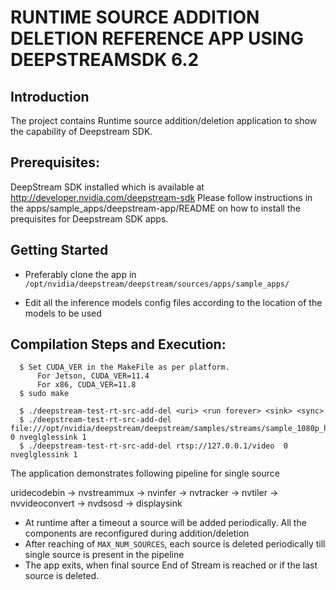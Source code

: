 # RUNTIME SOURCE ADDITION DELETION REFERENCE APP USING DEEPSTREAMSDK 6.2

## Introduction
The project contains Runtime source addition/deletion application to show the
capability of Deepstream SDK.

## Prerequisites:
DeepStream SDK installed which is available at  http://developer.nvidia.com/deepstream-sdk
Please follow instructions in the apps/sample_apps/deepstream-app/README on how
to install the prequisites for Deepstream SDK apps.

## Getting Started

- Preferably clone the app in
  `/opt/nvidia/deepstream/deepstream/sources/apps/sample_apps/`

- Edit all the inference models config files according to the location of the models to be used

## Compilation Steps and Execution:
```
  $ Set CUDA_VER in the MakeFile as per platform.
      For Jetson, CUDA_VER=11.4
      For x86, CUDA_VER=11.8
  $ sudo make

  $ ./deepstream-test-rt-src-add-del <uri> <run forever> <sink> <sync>
  $ ./deepstream-test-rt-src-add-del file:///opt/nvidia/deepstream/deepstream/samples/streams/sample_1080p_h265.mp4 0 nveglglessink 1
  $ ./deepstream-test-rt-src-add-del rtsp://127.0.0.1/video  0 nveglglessink 1
```

The application demonstrates following pipeline for single source <uri>

uridecodebin -> nvstreammux -> nvinfer -> nvtracker -> nvtiler -> nvvideoconvert -> nvdsosd -> displaysink

- At runtime after a timeout a source will be added periodically. All the components
  are reconfigured during addition/deletion
- After reaching of `MAX_NUM_SOURCES`, each source is deleted periodically till single
  source is present in the pipeline
- The app exits, when final source End of Stream is reached or if the last source is deleted.





